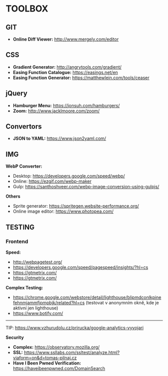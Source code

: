 # TOOLBOX

## GIT
* **Online Diff Viewer:** http://www.mergely.com/editor

## CSS
* **Gradient Generator:** http://angrytools.com/gradient/
* **Easing Function Catalogue:** https://easings.net/en
* **Easing Function Generator:** https://matthewlein.com/tools/ceaser

## jQuery
* **Hamburger Menu:** https://jonsuh.com/hamburgers/
* **Zoom:** http://www.jacklmoore.com/zoom/

## Convertors
* **JSON to YAML:** https://www.json2yaml.com/

## IMG
**WebP Converter:**
* Desktop: https://developers.google.com/speed/webp/
* Online: https://ezgif.com/webp-maker
* Gulp: https://santhoshveer.com/webp-image-conversion-using-gulpjs/

**Others**
* Sprite generator: https://spritegen.website-performance.org/
* Online image editor: https://www.photopea.com/

## TESTING

### Frontend

**Speed:**
* http://webpagetest.org/
* https://developers.google.com/speed/pagespeed/insights/?hl=cs
* https://gtmetrix.com/
* https://gtmetrix.com/

**Complex Testing:**
* https://chrome.google.com/webstore/detail/lighthouse/blipmdconlkpinefehnmjammfjpmpbjk/related?hl=cs (testovat v anonymním okně, kde je aktivní jen lighthouse)
* https://www.botify.com/

---

TIP: https://www.vzhurudolu.cz/prirucka/google-analytics-vyvojari

**Security**
* **Complex:** https://observatory.mozilla.org/
* **SSL:** https://www.ssllabs.com/ssltest/analyze.html?viaform=on&d=tomas-pilnaj.cz
* **Have I Been Pwned Verification:** https://haveibeenpwned.com/DomainSearch
